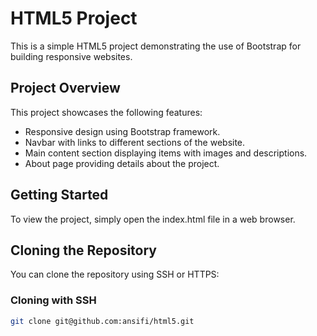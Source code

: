 # HTML5 Project

This is a simple HTML5 project demonstrating the use of Bootstrap for building responsive websites.

## Project Overview

This project showcases the following features:

- Responsive design using Bootstrap framework.
- Navbar with links to different sections of the website.
- Main content section displaying items with images and descriptions.
- About page providing details about the project.

## Getting Started

To view the project, simply open the index.html file in a web browser.

## Cloning the Repository

You can clone the repository using SSH or HTTPS:

### Cloning with SSH

```sh
git clone git@github.com:ansifi/html5.git
